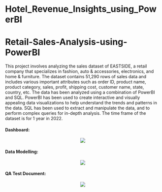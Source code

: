 # Hotel_Revenue_Insights_using_PowerBI

# Retail-Sales-Analysis-using-PowerBI

This project involves analyzing the sales dataset of EASTSIDE, a retail company that specializes in fashion, auto & accessories, electronics, and home & furniture. The dataset contains 51,290 rows of sales data and includes various important attributes such as order ID, product name, product category, sales, profit, shipping cost, customer name, state, country, etc. The data has been analyzed using a combination of PowerBI and SQL. PowerBI has been used to create interactive and visually appealing data visualizations to help understand the trends and patterns in the data. SQL has been used to extract and manipulate the data, and to perform complex queries for in-depth analysis. The time frame of the dataset is for 1 year in 2022.


#### Dashboard:

<p align="center"><img src='https://i.postimg.cc/W4K8wQLn/HD.png'><p align="center">


#### Data Modelling:

<p align="center"><img src='https://i.postimg.cc/4NNcnBjN/DM.png'><p align="center">

#### QA Test Document:

<p align="center"><img src='https://i.postimg.cc/cCYTkTMn/Test-Doc.png'><p align="center">
